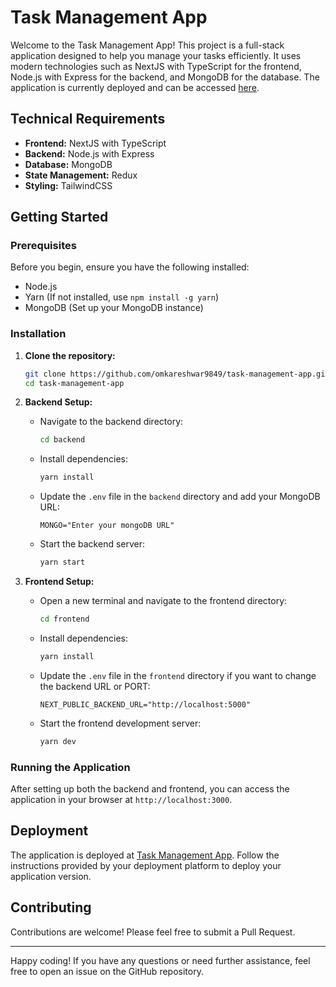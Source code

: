 
# Task Management App

Welcome to the Task Management App! This project is a full-stack application designed to help you manage your tasks efficiently. It uses modern technologies such as NextJS with TypeScript for the frontend, Node.js with Express for the backend, and MongoDB for the database. The application is currently deployed and can be accessed [here](https://task-manamement-app.netlify.app/).

## Technical Requirements

- **Frontend:** NextJS with TypeScript
- **Backend:** Node.js with Express
- **Database:** MongoDB
- **State Management:** Redux 
- **Styling:** TailwindCSS

## Getting Started

### Prerequisites

Before you begin, ensure you have the following installed:

- Node.js
- Yarn (If not installed, use `npm install -g yarn`)
- MongoDB (Set up your MongoDB instance)

### Installation

1. **Clone the repository:**
   ```bash
   git clone https://github.com/omkareshwar9849/task-management-app.git
   cd task-management-app
   ```

2. **Backend Setup:**
   - Navigate to the backend directory:
     ```bash
     cd backend
     ```
   - Install dependencies:
     ```bash
     yarn install
     ```
   - Update the `.env` file in the `backend` directory and add your MongoDB URL:
     ```env
     MONGO="Enter your mongoDB URL"
     ```
   - Start the backend server:
     ```bash
     yarn start
     ```

3. **Frontend Setup:**
   - Open a new terminal and navigate to the frontend directory:
     ```bash
     cd frontend
     ```
   - Install dependencies:
     ```bash
     yarn install
     ```
   - Update  the `.env` file in the `frontend` directory if you want to change the backend URL or PORT:
     ```env
     NEXT_PUBLIC_BACKEND_URL="http://localhost:5000"
     ```
   - Start the frontend development server:
     ```bash
     yarn dev
     ```

### Running the Application

After setting up both the backend and frontend, you can access the application in your browser at `http://localhost:3000`.

## Deployment

The application is deployed at [Task Management App](https://task-manamement-app.netlify.app/). Follow the instructions provided by your deployment platform to deploy your application version.

## Contributing

Contributions are welcome! Please feel free to submit a Pull Request.

---

Happy coding! If you have any questions or need further assistance, feel free to open an issue on the GitHub repository.
